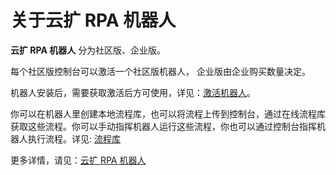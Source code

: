 # 关于云扩 RPA 机器人

**云扩 RPA 机器人** 分为社区版、企业版。

每个社区版控制台可以激活一个社区版机器人，
企业版由企业购买数量决定。

机器人安装后，需要获取激活后方可使用，详见：[激活机器人](license.md)。

你可以在机器人里创建本地流程库，也可以将流程上传到控制台，通过在线流程库获取这些流程。你可以手动指挥机器人运行这些流程，你也可以通过控制台指挥机器人执行流程。详见: [流程库](localworkflow.md)

更多详情，请见：[云扩 RPA 机器人](https://www.encoo.com/products/robot)